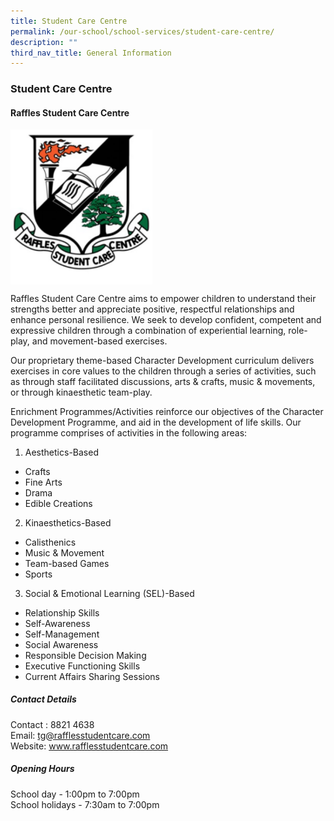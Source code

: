 ```yaml
---
title: Student Care Centre
permalink: /our-school/school-services/student-care-centre/
description: ""
third_nav_title: General Information
---
```

### **Student Care Centre**

#### **Raffles Student Care Centre**

<img src="/images/rafflesscc.jpeg" style="width:45%" align="center"><br>

Raffles Student Care Centre aims to empower children to understand their strengths better and appreciate positive, respectful relationships and enhance personal resilience. We seek to develop confident, competent and expressive children through a combination of experiential learning, role-play, and movement-based exercises.

Our proprietary theme-based Character Development curriculum delivers exercises in core values to the children through a series of activities, such as through staff facilitated discussions, arts &amp; crafts, music &amp; movements, or through kinaesthetic team-play.

Enrichment Programmes/Activities reinforce our objectives of the Character 
Development Programme, and aid in the development of life skills. Our programme comprises of activities in the following areas: 

1) Aesthetics-Based 
* Crafts 
* Fine Arts 
* Drama 
* Edible Creations 

2) Kinaesthetics-Based 
* Calisthenics 
* Music &amp; Movement 
* Team-based Games  
* Sports 

3) Social &amp; Emotional Learning (SEL)-Based 
* Relationship Skills 
* Self-Awareness 
* Self-Management 
* Social Awareness 
* Responsible Decision Making 
* Executive Functioning Skills
* Current Affairs Sharing&nbsp;Sessions

##### Contact Details
Contact : 8821 4638<br>
Email: tg@rafflesstudentcare.com <br>
Website: www.rafflesstudentcare.com <br>

##### Opening Hours
School day - 1:00pm to 7:00pm <br>
School holidays - 7:30am to 7:00pm